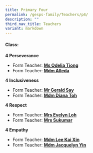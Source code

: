 ```yaml
---
title: Primary Four
permalink: /gesps-family/Teachers/p4/
description: ""
third_nav_title: Teachers
variant: markdown
---
```

#### Class:

**4 Perseverance**  
*   Form Teacher: **[Ms Odelia Tiong](mailto:odelia_tiong_hui_xuan@schools.gov.sg)**
*   Form Teacher: **[Mdm Alleda](mailto:alleda_baba@schools.gov.sg)**

**4 Inclusiveness**  
*   Form Teacher: **[Mr Gerald Say](mailto:say_tiong_sin_gerald@schools.gov.sg)**
*   Form Teacher: **[Mdm Diana Toh](mailto:toh_lay_beng_diana@schools.gov.sg)**

**4 Respect**  
*   Form Teacher: **[Mrs Evelyn Loh](mailto:soh_hwee_lin@schools.gov.sg)**
*   Form Teacher: **[Mrs Sukumar](mailto:subangkini_sukumar@schools.gov.sg)**

**4 Empathy**  
*   Form Teacher: **[Mdm Lee Kai Xin](mailto:lee_kai_xin@schools.gov.sg)**
*   Form Teacher: **[Mdm Jacquelyn Yin](mailto:jacquelyn_yin_hui_jing@schools.gov.sg)**